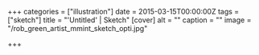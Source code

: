 +++
categories = ["illustration"]
date = 2015-03-15T00:00:00Z
tags = ["sketch"]
title = "'Untitled' | Sketch"
[cover]
alt = ""
caption = ""
image = "/rob_green_artist_mmint_sketch_opti.jpg"

+++
